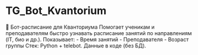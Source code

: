 # TG_Bot_Kvantorium
🤖 Бот-расписание для Кванториума    Помогает ученикам и преподавателям быстро узнавать расписание занятий по направлениям (IT, био и др.). Показывает:   - Время занятий   - Преподавателя   - Возраст группы    Стек: Python + telebot. Данные в коде (без БД).  
